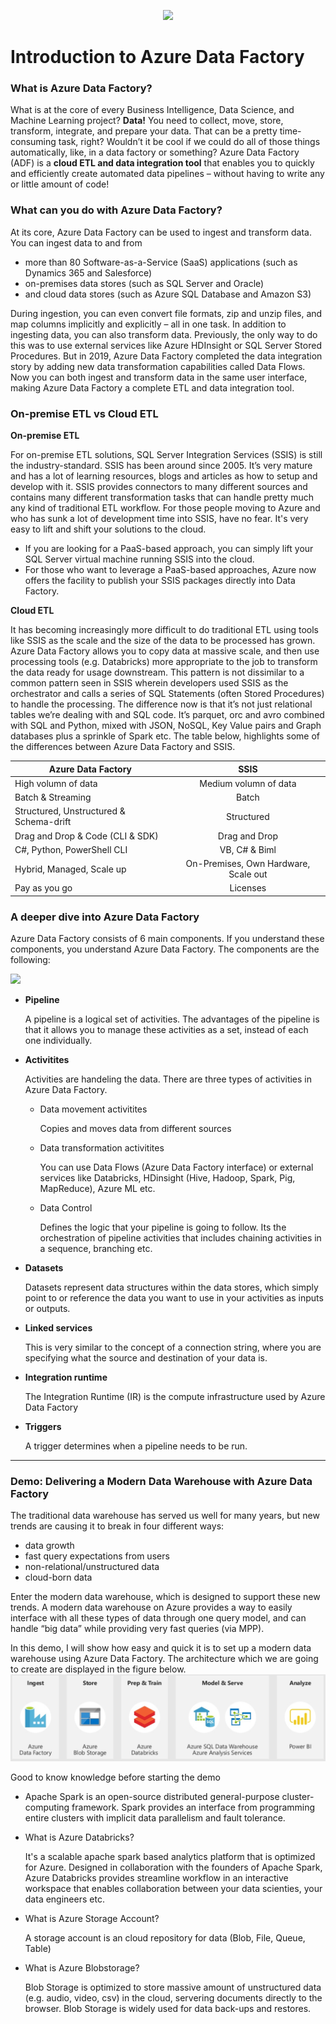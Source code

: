 <p align="center"><img src="https://www.element61.be/sites/default/files/competence/Azure%20Factory/image%201.png" width="500"> </p>

<h1> <b>Introduction to Azure Data Factory </b></h1>

<h3> What is Azure Data Factory? </h3>

<p> What is at the core of every Business Intelligence, Data Science, and Machine Learning project? <b>Data!</b> You need to collect, move, store, transform, integrate, and prepare your data. That can be a pretty time-consuming task, right? Wouldn’t it be cool if we could do all of those things automatically, like, in a data factory or something? Azure Data Factory (ADF) is a <b>cloud  ETL and data integration tool</b> that enables you to quickly and efficiently create automated data pipelines – without having to write any or little amount of code!  </p>

<h3> What can you do with Azure Data Factory? </h3>

<p> At its core, Azure Data Factory can be used to ingest and transform data. You can ingest data to and from 
<ul> <li> more than 80 Software-as-a-Service (SaaS) applications (such as Dynamics 365 and Salesforce) </li>
  <li> on-premises data stores (such as SQL Server and Oracle) </li>
  <li> and cloud data stores (such as Azure SQL Database and Amazon S3) </li>
  </ul>

During ingestion, you can even convert file formats, zip and unzip files, and map columns implicitly and explicitly – all in one task. In addition to ingesting data, you can also transform data. Previously, the only way to do this was to use external services like Azure HDInsight or SQL Server Stored Procedures. But in 2019, Azure Data Factory completed the data integration story by adding new data transformation capabilities called Data Flows. Now you can both ingest and transform data in the same user interface, making Azure Data Factory a complete ETL and data integration tool. </p>

<h3> On-premise ETL vs Cloud ETL</h3>

<b> On-premise ETL </b>
<p> For on-premise ETL solutions, SQL Server Integration Services (SSIS) is still the industry-standard. SSIS has been around since 2005. It’s very mature and has a lot of learning resources, blogs and articles as how to setup and develop with it. SSIS provides connectors to many different sources and contains many different transformation tasks that can handle pretty much any kind of traditional ETL workflow. For those people moving to Azure and who has sunk a lot of development time into SSIS, have no fear. It's very easy to lift and shift your solutions to the cloud.
<ul>
  <li> If you are looking for a PaaS-based approach, you can simply lift your SQL Server virtual machine running SSIS into the cloud. </li>
  <li> For those who want to leverage a PaaS-based approaches, Azure now offers the facility to publish your SSIS packages directly into Data Factory. </li>
</ul>
 
 <b> Cloud ETL </b> 
  
<p> It has becoming increasingly more difficult to do traditional ETL using tools like SSIS as the scale and the size of the data to be processed has grown. Azure Data Factory allows you to copy data at massive scale, and then use processing tools (e.g. Databricks) more appropriate to the job to transform the data ready for usage downstream. This pattern is not dissimilar to a common pattern seen in SSIS wherein developers used SSIS as the orchestrator and calls a series of SQL Statements (often Stored Procedures) to handle the processing. The difference now is that it’s not just relational tables we’re dealing with and SQL code. It’s parquet, orc and avro combined with SQL and Python, mixed with JSON, NoSQL, Key Value pairs and Graph databases plus a sprinkle of Spark etc. The table below, highlights some of the differences between Azure Data Factory and SSIS.

  | Azure Data Factory     | SSIS     |
| ------------- |:-------------:|
| High volumn of data | Medium volumn of data|
| Batch & Streaming | Batch    |
| Structured, Unstructured & Schema-drift | Structured       |
| Drag and Drop & Code (CLI & SDK)  | Drag and Drop       |
| C#, Python, PowerShell CLI  |  VB, C# & Biml| 
| Hybrid, Managed, Scale up  |On-Premises, Own Hardware, Scale out | 
| Pay as you go  | Licenses| 

  <h3> A deeper dive into Azure Data Factory </h3> 

  <p> Azure Data Factory consists of 6 main components. If you understand these components, you understand Azure Data Factory. The components are the following: </p>
     <img src="https://www.cathrinewilhelmsen.net/scribbles/wp-content/uploads/2019/11/CathrineWilhelmsenBeginnersGuidetoAzureDataFactory03_Components-1.png">
  
  <ul> 
  <li> <b>Pipeline </b></li>
  <p> A pipeline is a logical set of activities. The advantages of the pipeline is that it allows you to manage these activities as a set, instead of each one individually. </p>
  <li> <b>Activitites </b></li>
  <p> Activities are handeling the data. There are three types of activities in Azure Data Factory. 
    <ul>
      <li> Data movement activitites</li>
      <p> Copies and moves data from different sources </p>
      <li> Data transformation activitites</li>
      <p> You can use Data Flows (Azure Data Factory interface) or external services like Databricks, HDinsight (Hive, Hadoop, Spark, Pig, MapReduce), Azure ML etc. 
      <li> Data Control</li>
      <p> Defines the logic that your pipeline is going to follow. Its the orchestration of pipeline activities that includes chaining activities in a sequence, branching etc. </p>
  </ul>   
    <li> <b>Datasets </b></li>
  <p> Datasets represent data structures within the data stores, which simply point to or reference the data you want to use in your activities as inputs or outputs. </p>
  <li> <b>Linked services </b></li>
  <p> This is very similar to the concept of a connection string, where you are specifying what the source and destination of your data is. </p>
   <li> <b>Integration runtime </b></li>
  <p> The Integration Runtime (IR) is the compute infrastructure used by Azure Data Factory </p>
  <li> <b>Triggers </b></li>
  <p> A trigger determines when a pipeline needs to be run. </p>
  </ul>  
  <hr>  
<h3> Demo: Delivering a Modern Data Warehouse with Azure Data Factory </h3>
  
<p> The traditional data warehouse has served us well for many years, but new trends are causing it to break in four different ways:<ul>
  <li>data growth </li>
  <li> fast query expectations from users </li>
  <li> non-relational/unstructured data </li>
  <li> cloud-born data </li>
 </ul>
  <p>Enter the modern data warehouse, which is designed to support these new trends. A modern data warehouse on Azure provides a way to easily interface with all these types of data through one query model, and can handle “big data” while providing very fast queries (via MPP). </p>

<p> In this demo, I will show how easy and quick it is to set up a modern data warehouse using Azure Data Factory. The architecture which we are going to create are displayed in the figure below.  
  
<img src="https://raw.githubusercontent.com/MarcusMLarsson/Azure-Data-Factory-Demo/master/source/image.PNG">

<p>Good to know knowledge before starting the demo </p>
<ul>
   <li> <What is Apache Spark? </li>
     <p> Apache Spark is an open-source distributed general-purpose cluster-computing framework. Spark provides an interface from programming entire clusters with implicit data parallelism and fault tolerance. </p>
  <li> What is Azure Databricks? </li>
  <p> It's a scalable apache spark based analytics platform that is optimized for Azure. Designed in collaboration with the founders of Apache Spark, Azure Databricks provides streamline workflow in an interactive workspace that enables collaboration between your data scienties, your data engineers etc. </p>
  <li> What is Azure Storage Account? </li>
  <p>A storage account is an cloud repository for data (Blob, File, Queue, Table) </p>
  <li> What is Azure Blobstorage? </li>
  <p> Blob Storage is optimized to store massive amount of unstructured data (e.g. audio, video, csv) in the cloud, servering documents directly to the browser. Blob Storage is widely used for data back-ups and restores. </p>
 

